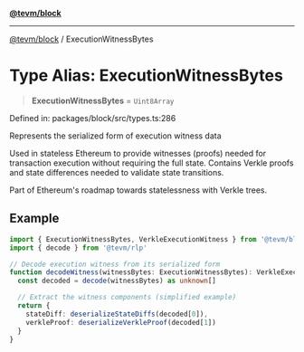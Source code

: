 [**@tevm/block**](../README.md)

***

[@tevm/block](../globals.md) / ExecutionWitnessBytes

# Type Alias: ExecutionWitnessBytes

> **ExecutionWitnessBytes** = `Uint8Array`

Defined in: packages/block/src/types.ts:286

Represents the serialized form of execution witness data

Used in stateless Ethereum to provide witnesses (proofs) needed for
transaction execution without requiring the full state. Contains
Verkle proofs and state differences needed to validate state transitions.

Part of Ethereum's roadmap towards statelessness with Verkle trees.

## Example

```typescript
import { ExecutionWitnessBytes, VerkleExecutionWitness } from '@tevm/block'
import { decode } from '@tevm/rlp'

// Decode execution witness from its serialized form
function decodeWitness(witnessBytes: ExecutionWitnessBytes): VerkleExecutionWitness {
  const decoded = decode(witnessBytes) as unknown[]

  // Extract the witness components (simplified example)
  return {
    stateDiff: deserializeStateDiffs(decoded[0]),
    verkleProof: deserializeVerkleProof(decoded[1])
  }
}
```
